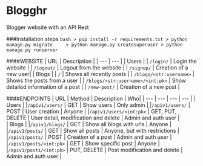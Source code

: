  # Blogghr

Blogger website with an API Rest

###Installation steps
    ```bash
    > pip install -r requirements.txt
    > python manage.py migrate    
    > python manage.py createsuperuser
    > python manage.py runserver
    ```

####WEBSITE
| URL | Description |
| --- | --- |
| Users |
| `/login/` | Login the website |
| `/logout/` | Logout from the website |
| `/signup/` | Creation of a new user|
| Blogs |
| `/` | Shows all recently posts  |
| `/blogs/<str:username>` | Shows the posts from a user |
| `/blogs/<str:username>/<int:pk>` | Show detailed information of a post |
| `/new-post/` | Creation of a new post |
    
####ENDPOINTS
| URL | Method | Description | Who|
| --- | --- | --- | --- |
| Users |
|`/apiv1/users/` | GET | Show users | Only admin | 
|`/apiv1/users/` | POST | User creation | Anyone |
|`/apiv1/users/<int:pk>` | GET, PUT, DELETE | User detail, modification and delete | Admin and auth user |    
| Blogs |
|`/apiv1/blogs/` | GET | Show all blogs with urls | Anyone |
|`/apiv1/posts/` | GET | Show all posts | Anyone, but with restrictions |
|`/apiv1/posts/` | POST | Creation of a post | Admin and auth user |
|`/apiv1/posts/<int:pk>` | GET | Show specific post | Anyone |
|`/apiv1/posts/<int:pk>` | PUT, DELETE | Post modification and delete | Admin and auth user |

    